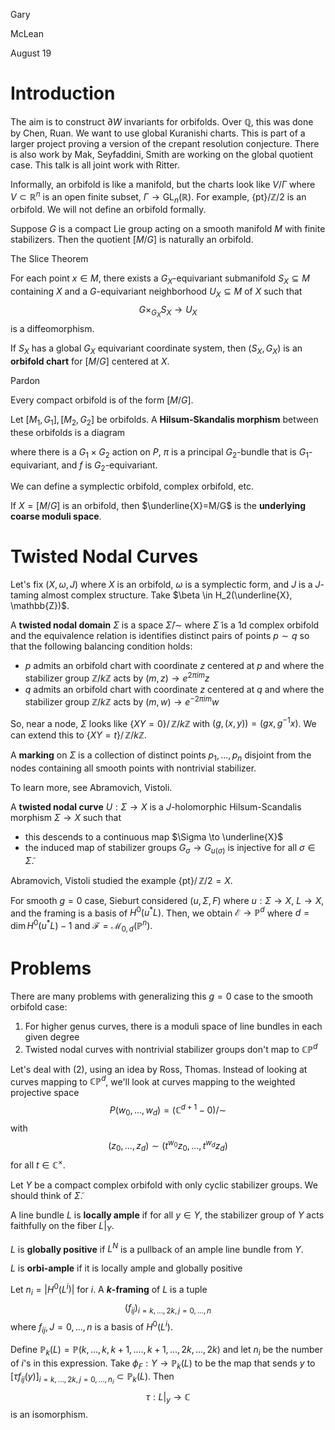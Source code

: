 <link href="../whirlwind.css" rel="stylesheet">

<whirlheader>
    <p>Gary</p>
    <p>McLean</p>
    <p>August 19</p>
</whirlheader>

# Introduction

The aim is to construct $\partial W$ invariants for orbifolds. Over $\mathbb{Q}$, this was done by <src>Chen, Ruan</src>. We want to use global Kuranishi charts. This is part of a larger project proving a version of the crepant resolution conjecture. There is also work by <src>Mak, Seyfaddini, Smith</src> are working on the global quotient case. This talk is all joint work with <src>Ritter</src>.

Informally, an orbifold is like a manifold, but the charts look like $V/\Gamma$ where $V\subset \mathbb{R}^n$ is an open finite subset, $\Gamma \to \text{GL}_n(\mathbb{R})$. For example, $\{\text{pt}\}/\mathbb{Z}/2$ is an orbifold. We will not define an orbifold formally.

Suppose $G$ is a compact Lie group acting on a smooth manifold $M$ with finite stabilizers. Then the quotient $[M/G]$ is naturally an orbifold.

<theorem>
<src>The Slice Theorem</src>

For each point $x\in M$, there exists a $G_X$-equivariant submanifold $S_X \subseteq M$ containing $X$ and a $G$-equivariant neighborhood $U_X\subseteq M$ of $X$ such that
$$
G\times_{G_X} S_X\to U_X
$$
is a diffeomorphism.

</theorem>

<definition>

If $S_X$ has a global $G_X$ equivariant coordinate system, then $(S_X, G_X)$ is an **orbifold chart** for $[M/G]$ centered at $X$.

</definition>

<theorem>
<src>Pardon</src>

Every compact orbifold is of the form $[M/G]$.

</theorem>

<definition>

Let $[M_1, G_1], [M_2, G_2]$ be orbifolds. A **Hilsum-Skandalis morphism** between these orbifolds is a diagram

<!-- \begin{tikzcd}
	P & {M_2} \\
	{M_1}
	\arrow["f", from=1-1, to=1-2]
	\arrow["\pi"', from=1-1, to=2-1]
\end{tikzcd} -->

where there is a $G_1\times G_2$ action on $P$, $\pi$ is a principal $G_2$-bundle that is $G_1$-equivariant, and $f$ is $G_2$-equivariant.

</definition>

We can define a symplectic orbifold, complex orbifold, etc.

<definition>

If $X=[M/G]$ is an orbifold, then $\underline{X}=M/G$ is the **underlying coarse moduli space**.

</definition>


# Twisted Nodal Curves

Let's fix $(X,\omega, J)$ where $X$ is an orbifold, $\omega$ is a symplectic form, and $J$ is a $J$-taming almost complex structure. Take $\beta \in H_2(\underline{X}, \mathbb{Z})$.

<definition>

A **twisted nodal domain** $\Sigma$ is a space $\tilde{\Sigma}/\sim$ where $\tilde{\Sigma}$ is a 1d complex orbifold and the equivalence relation is identifies distinct pairs of points $p\sim q$ so that the following balancing condition holds:
- $p$ admits an orbifold chart with coordinate $z$ centered at $p$ and where the stabilizer group $\mathbb{Z}/k\mathbb{Z}$ acts by $(m,z)\to e^{2\pi i m} z$
- $q$ admits an orbifold chart with coordinate $z$ centered at $q$ and where the stabilizer group $\mathbb{Z}/k\mathbb{Z}$ acts by $(m,w)\to e^{-2\pi i m} w$

</definition>

So, near a node, $\Sigma$ looks like $\{XY=0\}/\,\mathbb{Z}/k\mathbb{Z}$ with $(g,(x,y))=(gx,g^{-1}x)$. We can extend this to $\{XY=t\}/ \, \mathbb{Z}/k\mathbb{Z}$.

<definition>

A **marking** on $\Sigma$ is a collection of distinct points $p_1,...,p_n$ disjoint from the nodes containing all smooth points with nontrivial stabilizer.

</definition>

To learn more, see <src>Abramovich, Vistoli</src>.

<definition>

A **twisted nodal curve** $U:\Sigma \to X$ is a $J$-holomorphic Hilsum-Scandalis morphism $\Sigma \to X$ such that 
- this descends to a continuous map $\Sigma \to \underline{X}$
- the induced map of stabilizer groups $G_\sigma\to G_{u(\sigma)}$ is injective for all $\sigma \in \tilde{\Sigma}$.

</definition>

<src>Abramovich, Vistoli</src> studied the example $\{\text{pt}\}/\,\mathbb{Z}/2=X$.

For smooth $g=0$ case, Sieburt considered $(u, \Sigma, F)$ where $u: \Sigma \to X$, $L\to X$, and the framing is a basis of $H^0(u^*L)$. Then, we obtain $\mathcal{E}\to \mathbb{P}^d$ where $d=\dim H^0(u^*L)-1$ and $\mathcal{F}=\mathcal{M}_{0,d}(\mathbb{P}^n)$.

# Problems

There are many problems with generalizing this $g=0$ case to the smooth orbifold case:
1. For higher genus curves, there is a moduli space of line bundles in each given degree 
2. Twisted nodal curves with nontrivial stabilizer groups don't map to $\mathbb{CP}^d$

Let's deal with $(2)$, using an idea by <src>Ross, Thomas</src>. Instead of looking at curves mapping to $\mathbb{CP}^d$, we'll look at curves mapping to the weighted projective space 
$$
P(w_0,...,w_d) = \left( \mathbb{C}^{d+1}- 0\right)/\sim
$$
with 
$$
(z_0, ...,z_d)\sim (t^{w_0}z_0, ..., t^{w_d}z_d)
$$
for all $t\in \mathbb{C}^\times$. 

Let $Y$ be a compact complex orbifold with only cyclic stabilizer groups. We should think of $\tilde{\Sigma}$. 

<definition>

A line bundle $L$ is **locally ample** if for all $y\in Y$, the stabilizer group of $Y$ acts faithfully on the fiber $L|_Y$.

</definition>

<definition>

$L$ is **globally positive** if $L^N$ is a pullback of an ample line bundle from $Y$.

</definition>

<definition>

$L$ is **orbi-ample** if it is locally ample and globally positive 

</definition>

<definition>

Let $n_i = |H^0(L^i)|$ for $i$. A **$k$-framing** of $L$ is a tuple 
$$
\left(f_{ij}\right)_{i=k,...,2k, \,j=0,...,n}
$$
where $f_{ij}, J=0,...,n$ is a basis of $H^0(L^i)$.

</definition>

<theorem>

Define $\mathbb{P}_k(L)=\mathbb{P}(k,...,k, k+1,....,k+1,..., 2k, ...,2k)$ and let $n_i$ be the number of $i$'s in this expression. Take $\phi_F: Y\to \mathbb{P}_k(L)$ to be the map that sends $y$ to $[\tau f_{ij}(y)]_{i=k,..., 2k, \, j=0,...,n_i}\subset \mathbb{P}_k(L)$. Then
$$
\tau: L|_y \to \mathbb{C}
$$
is an isomorphism.

</theorem>
